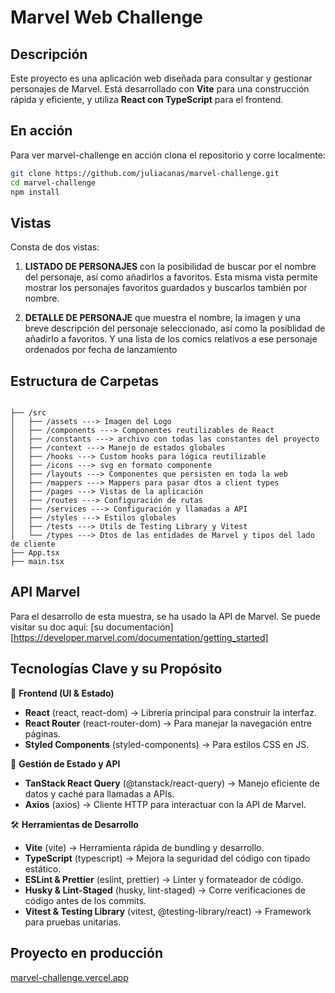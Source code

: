 # Marvel Web Challenge

## Descripción

Este proyecto es una aplicación web diseñada para consultar y gestionar personajes de Marvel. Está desarrollado con **Vite** para una construcción rápida y eficiente, y utiliza **React con TypeScript** para el frontend.

## En acción

Para ver marvel-challenge en acción clona el repositorio y corre localmente:

```bash
git clone https://github.com/juliacanas/marvel-challenge.git
cd marvel-challenge
npm install
```

## Vistas

Consta de dos vistas:

1. **LISTADO DE PERSONAJES** con la posibilidad de buscar por el nombre del personaje, así como añadirlos a favoritos. Esta misma vista permite mostrar los personajes favoritos guardados y buscarlos también por nombre.

2. **DETALLE DE PERSONAJE** que muestra el nombre, la imagen y una breve descripción del personaje seleccionado, así como la posiblidad de añadirlo a favoritos. Y una lista de los comics relativos a ese personaje ordenados por fecha de lanzamiento

## Estructura de Carpetas

```text

├── /src
│   ├── /assets ---> Imagen del Logo
│   ├── /components ---> Componentes reutilizables de React
│   ├── /constants ---> archivo con todas las constantes del proyecto
│   ├── /context ---> Manejo de estados globales
│   ├── /hooks ---> Custom hooks para lógica reutilizable
│   ├── /icons ---> svg en formato componente
│   ├── /layouts ---> Componentes que persisten en toda la web
│   ├── /mappers ---> Mappers para pasar dtos a client types
│   ├── /pages ---> Vistas de la aplicación
│   ├── /routes ---> Configuración de rutas
│   ├── /services ---> Configuración y llamadas a API
│   ├── /styles ---> Estilos globales
│   ├── /tests ---> Utils de Testing Library y Vitest
│   └── /types ---> Dtos de las entidades de Marvel y tipos del lado de cliente
├── App.tsx
├── main.tsx
```

## API Marvel

Para el desarrollo de esta muestra, se ha usado la API de Marvel. Se puede visitar su doc aquí: [su documentación][https://developer.marvel.com/documentation/getting_started]

## Tecnologías Clave y su Propósito

🎨 **Frontend (UI & Estado)**

- **React** (react, react-dom) → Librería principal para construir la interfaz.
- **React Router** (react-router-dom) → Para manejar la navegación entre páginas.
- **Styled Components** (styled-components) → Para estilos CSS en JS.

🚡 **Gestión de Estado y API**

- **TanStack React Query** (@tanstack/react-query) → Manejo eficiente de datos y caché para llamadas a APIs.
- **Axios** (axios) → Cliente HTTP para interactuar con la API de Marvel.

🛠️ **Herramientas de Desarrollo**

- **Vite** (vite) → Herramienta rápida de bundling y desarrollo.
- **TypeScript** (typescript) → Mejora la seguridad del código con tipado estático.
- **ESLint & Prettier** (eslint, prettier) → Linter y formateador de código.
- **Husky & Lint-Staged** (husky, lint-staged) → Corre verificaciones de código antes de los commits.
- **Vitest & Testing Library** (vitest, @testing-library/react) → Framework para pruebas unitarias.

## Proyecto en producción

<a href="https://marvel-challenge-chi.vercel.app/">marvel-challenge.vercel.app</a>
